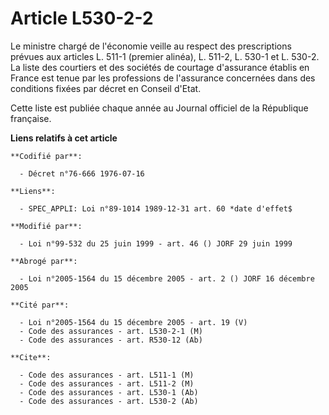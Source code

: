 # Article L530-2-2

Le ministre chargé de l'économie veille au respect des prescriptions prévues aux articles L. 511-1 (premier alinéa), L.
511-2, L. 530-1 et L. 530-2. La liste des courtiers et des sociétés de courtage d'assurance établis en France est tenue par
les professions de l'assurance concernées dans des conditions fixées par décret en Conseil d'Etat.

Cette liste est publiée chaque année au Journal officiel de la République française.

**Liens relatifs à cet article**

	**Codifié par**:

	  - Décret n°76-666 1976-07-16

	**Liens**:

	  - SPEC_APPLI: Loi n°89-1014 1989-12-31 art. 60 *date d'effet$

	**Modifié par**:

	  - Loi n°99-532 du 25 juin 1999 - art. 46 () JORF 29 juin 1999

	**Abrogé par**:

	  - Loi n°2005-1564 du 15 décembre 2005 - art. 2 () JORF 16 décembre 2005

	**Cité par**:

	  - Loi n°2005-1564 du 15 décembre 2005 - art. 19 (V)
	  - Code des assurances - art. L530-2-1 (M)
	  - Code des assurances - art. R530-12 (Ab)

	**Cite**:

	  - Code des assurances - art. L511-1 (M)
	  - Code des assurances - art. L511-2 (M)
	  - Code des assurances - art. L530-1 (Ab)
	  - Code des assurances - art. L530-2 (Ab)
